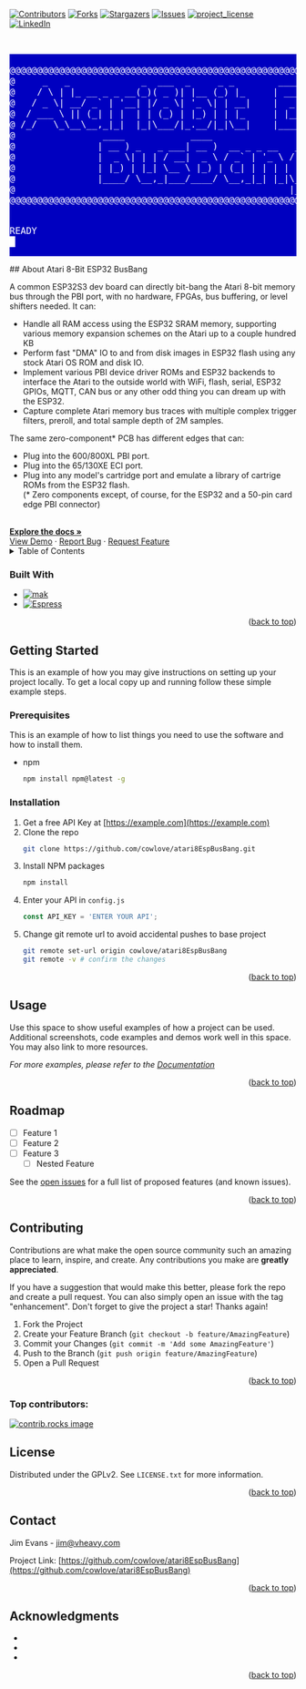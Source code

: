 
<!-- Improved compatibility of back to top link: See: https://github.com/othneildrew/Best-README-Template/pull/73 -->
<a id="readme-top"></a>
<!--
*** Thanks for checking out the Best-README-Template. If you have a suggestion
*** that would make this better, please fork the repo and create a pull request
*** or simply open an issue with the tag "enhancement".
*** Don't forget to give the project a star!
*** Thanks again! Now go create something AMAZING! :D
-->



<!-- PROJECT SHIELDS -->
<!--
*** I'm using markdown "reference style" links for readability.
*** Reference links are enclosed in brackets [ ] instead of parentheses ( ).
*** See the bottom of this document for the declaration of the reference variables
*** for contributors-url, forks-url, etc. This is an optional, concise syntax you may use.
*** https://www.markdownguide.org/basic-syntax/#reference-style-links
-->
[![Contributors][contributors-shield]][contributors-url]
[![Forks][forks-shield]][forks-url]
[![Stargazers][stars-shield]][stars-url]
[![Issues][issues-shield]][issues-url]
[![project_license][license-shield]][license-url]
[![LinkedIn][linkedin-shield]][linkedin-url]

<!-- PROJECT LOGO -->
<div >
<br />
<pre align="center" style="background-color: #0000C0; color: #FFFFFF;">
<font size="4">
@@@@@@@@@@@@@@@@@@@@@@@@@@@@@@@@@@@@@@@@@@@@@@@@@@@@@@@@@@@@@@@@@@@@@@@@@@@@@@@
@     _   _             _  ___  _     _ _        _____ ____  ____ _________   @
@    / \ | |_ __ _ _ __(_)( _ )| |__ (_) |_     | ____/ ___||  _ \___ /___ \  @
@   / _ \| __/ _` | '__| |/ _ \| '_ \| | __|    |  _| \___ \| |_) ||_ \ __) | @
@  / ___ \ || (_| | |  | | (_) | |_) | | |_     | |___ ___) |  __/___) / __/  @
@ /_/   \_\__\__,_|_|  |_|\___/|_.__/|_|\__|    |_____|____/|_|  |____/_____| @
@                ____            ____                    _ _ _ _              @
@               | __ ) _   _ ___| __ )  __ _ _ __   __ _| | | | |             @
@               |  _ \| | | / __|  _ \ / _` | '_ \ / _` | | | | |             @
@               | |_) | |_| \__ \ |_) | (_| | | | | (_| |_|_|_|_|             @
@               |____/ \__,_|___/____/ \__,_|_| |_|\__, (_|_|_|_)             @
@                                                  |___/                      @
@@@@@@@@@@@@@@@@@@@@@@@@@@@@@@@@@@@@@@@@@@@@@@@@@@@@@@@@@@@@@@@@@@@@@@@@@@@@@@@
<p style="text-align: left;">
READY
&#9608
</p></font></pre>
<!-- ABOUT THE PROJECT -->
## About Atari 8-Bit ESP32 BusBang


A common ESP32S3 dev board can directly bit-bang the 
Atari 8-bit memory bus through the PBI port, with no hardware, FPGAs, bus buffering, or level shifters needed.  It can:
* Handle all RAM access using the ESP32 SRAM memory, supporting various memory expansion schemes on the Atari up to a couple hundred KB
* Perform fast "DMA" IO to and from disk images in ESP32 flash using any stock Atari OS ROM and disk IO. 
* Implement various PBI device driver ROMs and ESP32 backends to interface the Atari to the outside world with WiFi, flash, serial, ESP32 GPIOs, MQTT, CAN bus or any other odd thing you can dream up with the ESP32. 
* Capture complete Atari memory bus traces with multiple complex trigger filters, preroll, and total sample depth of 2M samples.  

The same zero-component* PCB has different edges that can:
* Plug into the 600/800XL PBI port.
* Plug into the 65/130XE ECI port.
* Plug into any model's cartridge port and emulate a library of cartrige ROMs from the ESP32 flash.  
(* Zero components except, of course, for the ESP32 and a 50-pin card edge PBI connector)

<!-- PROJECT INFO -->

<div>
    <br />
    <a href="https://github.com/cowlove/atari8EspBusBang"><strong>Explore the docs »</strong></a>
    <br />
    <a href="https://github.com/cowlove/atari8EspBusBang">View Demo</a>
    &middot;
    <a href="https://github.com/cowlove/atari8EspBusBang/issues/new?labels=bug&template=bug-report---.md">Report Bug</a>
    &middot;
    <a href="https://github.com/cowlove/atari8EspBusBang/issues/new?labels=enhancement&template=feature-request---.md">Request Feature</a>
</div>

<!-- TABLE OF CONTENTS -->
<details>
  <summary>Table of Contents</summary>
  <ol>
    <li>
        <li><a href="#built-with">Built With</a></li>
      </ul>
    </li>
    <li>
      <a href="#getting-started">Getting Started</a>
      <ul>
        <li><a href="#prerequisites">Prerequisites</a></li>
        <li><a href="#installation">Installation</a></li>
      </ul>
    </li>
    <li><a href="#usage">Usage</a></li>
    <li><a href="#roadmap">Roadmap</a></li>
    <li><a href="#contributing">Contributing</a></li>
    <li><a href="#license">License</a></li>
    <li><a href="#contact">Contact</a></li>
    <li><a href="#acknowledgments">Acknowledgments</a></li>
  </ol>
</details>




### Built With

* [![mak][makeEspArduino]][makeEspArduino-url]
* [![Espress][arduino-esp32]][arduino-esp32-url]

<p align="right">(<a href="#readme-top">back to top</a>)</p>



<!-- GETTING STARTED -->
## Getting Started

This is an example of how you may give instructions on setting up your project locally.
To get a local copy up and running follow these simple example steps.

### Prerequisites

This is an example of how to list things you need to use the software and how to install them.
* npm
  ```sh
  npm install npm@latest -g
  ```

### Installation

1. Get a free API Key at [https://example.com](https://example.com)
2. Clone the repo
   ```sh
   git clone https://github.com/cowlove/atari8EspBusBang.git
   ```
3. Install NPM packages
   ```sh
   npm install
   ```
4. Enter your API in `config.js`
   ```js
   const API_KEY = 'ENTER YOUR API';
   ```
5. Change git remote url to avoid accidental pushes to base project
   ```sh
   git remote set-url origin cowlove/atari8EspBusBang
   git remote -v # confirm the changes
   ```

<p align="right">(<a href="#readme-top">back to top</a>)</p>



<!-- USAGE EXAMPLES -->
## Usage

Use this space to show useful examples of how a project can be used. Additional screenshots, code examples and demos work well in this space. You may also link to more resources.

_For more examples, please refer to the [Documentation](https://example.com)_

<p align="right">(<a href="#readme-top">back to top</a>)</p>



<!-- ROADMAP -->
## Roadmap

- [ ] Feature 1
- [ ] Feature 2
- [ ] Feature 3
    - [ ] Nested Feature

See the [open issues](https://github.com/cowlove/atari8EspBusBang/issues) for a full list of proposed features (and known issues).

<p align="right">(<a href="#readme-top">back to top</a>)</p>



<!-- CONTRIBUTING -->
## Contributing

Contributions are what make the open source community such an amazing place to learn, inspire, and create. Any contributions you make are **greatly appreciated**.

If you have a suggestion that would make this better, please fork the repo and create a pull request. You can also simply open an issue with the tag "enhancement".
Don't forget to give the project a star! Thanks again!

1. Fork the Project
2. Create your Feature Branch (`git checkout -b feature/AmazingFeature`)
3. Commit your Changes (`git commit -m 'Add some AmazingFeature'`)
4. Push to the Branch (`git push origin feature/AmazingFeature`)
5. Open a Pull Request

<p align="right">(<a href="#readme-top">back to top</a>)</p>

### Top contributors:

<a href="https://github.com/cowlove/atari8EspBusBang/graphs/contributors">
  <img src="https://contrib.rocks/image?repo=cowlove/atari8EspBusBang" alt="contrib.rocks image" />
</a>



<!-- LICENSE -->
## License

Distributed under the GPLv2. See `LICENSE.txt` for more information.

<p align="right">(<a href="#readme-top">back to top</a>)</p>



<!-- CONTACT -->
## Contact

Jim Evans - jim@vheavy.com

Project Link: [https://github.com/cowlove/atari8EspBusBang](https://github.com/cowlove/atari8EspBusBang)

<p align="right">(<a href="#readme-top">back to top</a>)</p>



<!-- ACKNOWLEDGMENTS -->
## Acknowledgments

* []()
* []()
* []()

<p align="right">(<a href="#readme-top">back to top</a>)</p>



<!-- MARKDOWN LINKS & IMAGES -->
<!-- https://www.markdownguide.org/basic-syntax/#reference-style-links -->
[contributors-shield]: https://img.shields.io/github/contributors/cowlove/atari8EspBusBang.svg?style=for-the-badge
[contributors-url]: https://github.com/cowlove/atari8/graphs/contributors
[forks-shield]: https://img.shields.io/github/forks/cowlove/atari8EspBusBang.svg?style=for-the-badge
[forks-url]: https://github.com/cowlove/atari8EspBusBang/network/members
[stars-shield]: https://img.shields.io/github/stars/cowlove/atari8EspBusBang.svg?style=for-the-badge
[stars-url]: https://github.com/cowlove/atari8EspBusBang/stargazers
[issues-shield]: https://img.shields.io/github/issues/cowlove/atari8EspBusBang.svg?style=for-the-badge
[issues-url]: https://github.com/cowlove/atari8EspBusBang/issues
[license-shield]: https://img.shields.io/github/license/cowlove/atari8EspBusBang.svg?style=for-the-badge
[license-url]: https://github.com/cowlove/atari8EspBusBang/blob/master/LICENSE.txt
[linkedin-shield]: https://img.shields.io/badge/-LinkedIn-black.svg?style=for-the-badge&logo=linkedin&colorB=555
[linkedin-url]: https://linkedin.com/in/linkedin_username
[product-screenshot]: images/screenshot.png
[makeEspArduino]: https://img.shields.io/badge/makeEspArduino-blue
[makeEspArduino-url]: https://github.com/plerup/makeEspArduino
[arduino-esp32]: https://img.shields.io/badge/Espressif_ESP32_Arduino_Library-blue
[arduino-esp32-url]: https://github.com/espressif/arduino-esp32
